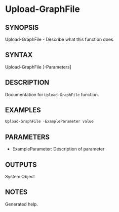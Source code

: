 # Upload-GraphFile

## SYNOPSIS
Upload-GraphFile - Describe what this function does.

## SYNTAX
Upload-GraphFile [-Parameters] <String>

## DESCRIPTION
Documentation for `Upload-GraphFile` function.

## EXAMPLES
```powershell
Upload-GraphFile -ExampleParameter value
```

## PARAMETERS
- ExampleParameter: Description of parameter

## OUTPUTS
System.Object

## NOTES
Generated help.
